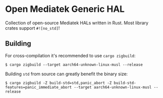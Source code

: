 # Open Mediatek Generic HAL
Collection of open-source Mediatek HALs written in Rust. Most library crates support `#![no_std]`!

## Building
For cross-compilation it's recommended to use `cargo zigbuild`:
```shell
$ cargo zigbuild --target aarch64-unknown-linux-musl --release
```

Building `std` from source can greatly benefit the binary size:
```shell
$ cargo zigbuild -Z build-std=std,panic_abort -Z build-std-features=panic_immediate_abort --target aarch64-unknown-linux-musl --release
```

